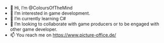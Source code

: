 - 👋 Hi, I’m @ColoursOfTheMind
- 👀 I’m interested in game development.
- 🌱 I’m currently learning C#
- 💞️ I’m looking to collaborate with game producers or to be engaged with other game developer.
- 📫 You reach me on https://www.picture-office.de/

<!---
ColoursOfTheMind/ColoursOfTheMind is a ✨ special ✨ repository because its `README.md` (this file) appears on your GitHub profile.
You can click the Preview link to take a look at your changes.
--->
